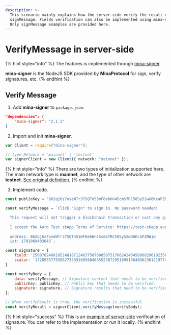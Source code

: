 ```yaml
---
description: >-
  This scenario mainly explains how the server-side verify the result of the
  signMessage. Fields verification can also be implemented using mina-signer.
  Only signMessage examples are provided here.
---
```


# VerifyMessage in server-side

{% hint style="info" %}
The features is implemented through [mina-signer](https://www.npmjs.com/package/mina-signer).

**mina-signer** is the NodeJS SDK provided by **MinaProtocol** for sign, verify signatures, etc.
{% endhint %}

## Verify Message

1. Add **mina-signer** to `package.json`.

```json
"dependencies": {
    "mina-signer": "2.1.1"
}
```

2. Import and init **mina-signer**.

```typescript
var Client = require("mina-signer");

// type Network = 'mainnet' | 'testnet'
var signerClient = new Client({ network: "mainnet" });
```

{% hint style="info" %}
There are two types of initialization supported here. The main network type is **mainnet**, and the type of other network are **testnet**. [See original definition.](https://github.com/o1-labs/o1js/blob/main/src/mina-signer/src/TSTypes.ts#L12)
{% endhint %}

3. Implement code.

```javascript
const publicKey = 'B62qj6z7oseWTr37SQTn53mF8ebHn45cmSfRC58Sy52wG6KcaPZNWjw'

const verifyMessage = `Click "Sign" to sign in. No password needed!

  This request will not trigger a blockchain transaction or cost any gas fees.
  
  I accept the Auro Test zkApp Terms of Service: https://test-zkapp.aurowallet.com
  
  address: B62qj6z7oseWTr37SQTn53mF8ebHn45cmSfRC58Sy52wG6KcaPZNWjw
  iat: 1701069403643`;

const signature = {
    field: '25087624681052481871246375076085075176624243458008290192358519021588472251513',
    scalar: '17285357755862735391605884635523872951699156489623612197745807470058903167470'
}

const verifyBody = {
    data: verifyMessage, // Signature content that needs to be verified.
    publicKey: publicKey, // Public key that needs to be verified.
    signature: signature, // Signature results that need to be verified.
};

// When verifyResult is true, the verification is successful.
const verifyResult = signerClient.verifyMessage(verifyBody);
```

{% hint style="success" %}
This is an [example of server-side](https://github.com/aurowallet/mina-signer-verify-example) verification of signature. You can refer to the implementation or run it locally.
{% endhint %}

